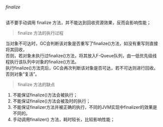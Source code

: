 ###### finalize

请不要手动调用 finalize 方法，并不能达到回收资源效果，反而会影响性能；  


> finalize 方法的执行过程

当对象不可达时，GC会判断该对象是否重写了finalize()方法，如没有重写则直接将其回收，    
否则，若对象未执行过finalize()方法，将其放入F-Queue队列，由一低优先级线程执行该队列中对象的finalize()方法。    
执行finalize()方法完后，GC会再次判断该对象是否可达，若不可达则进行回收。否则对象“复活”。  



> finalize 方法的缺点

1. 不能保证finalize()方法会被执行；  
2. 不能保证finalize()方法会被及时的执行；  
3. 不能保证finalizer方法并被正确的执行，不同的JVM实现中finalizer的效果是不同的。  
4. 手动调用finalizer() 方法，耗时较长，比较影响性能；  





